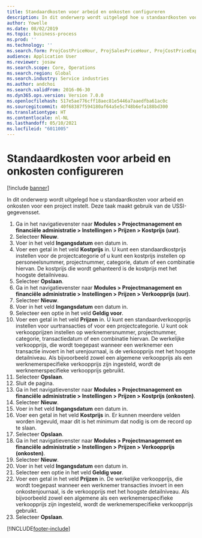 ```yaml
---
title: Standaardkosten voor arbeid en onkosten configureren
description: In dit onderwerp wordt uitgelegd hoe u standaardkosten voor arbeid en onkosten voor een project instelt.
author: Yowelle
ms.date: 08/02/2019
ms.topic: business-process
ms.prod: ''
ms.technology: ''
ms.search.form: ProjCostPriceHour, ProjSalesPriceHour, ProjCostPriceExpense, ProjSalesPriceCost
audience: Application User
ms.reviewer: josaw
ms.search.scope: Core, Operations
ms.search.region: Global
ms.search.industry: Service industries
ms.author: andchoi
ms.search.validFrom: 2016-06-30
ms.dyn365.ops.version: Version 7.0.0
ms.openlocfilehash: 517e5ae776cff18aec81e5446a7aaedfba61ac0c
ms.sourcegitcommit: 40f68387f594180af64a5e5c748b6efa188bd300
ms.translationtype: HT
ms.contentlocale: nl-NL
ms.lasthandoff: 05/10/2021
ms.locfileid: "6011005"
---
```

# <a name="configure-standard-costs-for-labor-and-expenses"></a>Standaardkosten voor arbeid en onkosten configureren

[!include [banner](../../includes/banner.md)]

In dit onderwerp wordt uitgelegd hoe u standaardkosten voor arbeid en onkosten voor een project instelt. Deze taak maakt gebruik van de USSI-gegevensset.

1. Ga in het navigatievenster naar **Modules > Projectmanagement en financiële administratie > Instellingen > Prijzen > Kostprijs (uur)**.
2. Selecteer **Nieuw**.
3. Voer in het veld **Ingangsdatum** een datum in.
4. Voer een getal in het veld **Kostprijs** in. U kunt een standaardkostprijs instellen voor de projectcategorie of u kunt een kostprijs instellen op personeelsnummer, projectnummer, categorie, datum of een combinatie hiervan. De kostprijs die wordt gehanteerd is de kostprijs met het hoogste detailniveau.  
5. Selecteer **Opslaan**.
6. Ga in het navigatievenster naar **Modules > Projectmanagement en financiële administratie > Instellingen > Prijzen > Verkoopprijs (uur)**.
7. Selecteer **Nieuw**.
8. Voer in het veld **Ingangsdatum** een datum in.
9. Selecteer een optie in het veld **Geldig voor**.
10. Voer een getal in het veld **Prijzen** in. U kunt een standaardverkoopprijs instellen voor uurtransacties of voor een projectcategorie. U kunt ook verkoopprijzen instellen op werknemersnummer, projectnummer, categorie, transactiedatum of een combinatie hiervan. De werkelijke verkoopprijs, die wordt toegepast wanneer een werknemer een transactie invoert in het urenjournaal, is de verkoopprijs met het hoogste detailniveau. Als bijvoorbeeld zowel een algemene verkoopprijs als een werknemerspecifieke verkoopprijs zijn ingesteld, wordt de werknemerspecifieke verkoopprijs gebruikt.  
11. Selecteer **Opslaan**.
12. Sluit de pagina.
13. Ga in het navigatievenster naar **Modules > Projectmanagement en financiële administratie > Instellingen > Prijzen > Kostprijs (onkosten)**.
14. Selecteer **Nieuw**.
15. Voer in het veld **Ingangsdatum** een datum in.
16. Voer een getal in het veld **Kostprijs** in. Er kunnen meerdere velden worden ingevuld, maar dit is het minimum dat nodig is om de record op te slaan.  
17. Selecteer **Opslaan**.
18. Ga in het navigatievenster naar **Modules > Projectmanagement en financiële administratie > Instellingen > Prijzen > Verkoopprijs (onkosten)**.
19. Selecteer **Nieuw**.
20. Voer in het veld **Ingangsdatum** een datum in.
21. Selecteer een optie in het veld **Geldig voor**.
22. Voer een getal in het veld **Prijzen** in. De werkelijke verkoopprijs, die wordt toegepast wanneer een werknemer transacties invoert in een onkostenjournaal, is de verkoopprijs met het hoogste detailniveau. Als bijvoorbeeld zowel een algemene als een werknemerspecifieke verkoopprijs zijn ingesteld, wordt de werknemerspecifieke verkoopprijs gebruikt.  
23. Selecteer **Opslaan**.



[!INCLUDE[footer-include](../../includes/footer-banner.md)]
